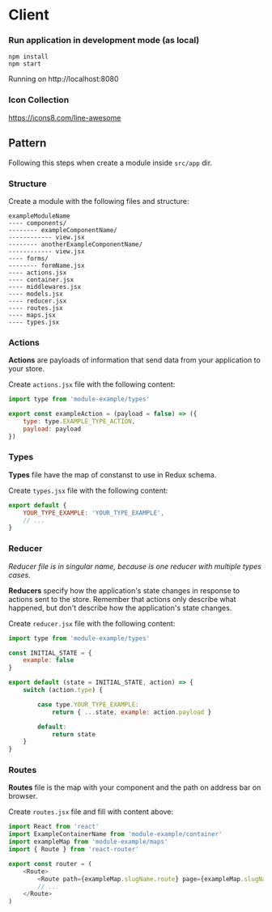 # Client

### Run application in development mode (as local)

```
npm install
npm start
```

Running on http://localhost:8080

### Icon Collection

https://icons8.com/line-awesome

## Pattern

Following this steps when create a module inside `src/app` dir.

### Structure

Create a module with the following files and structure:

```
exampleModuleName
---- components/
-------- exampleComponentName/
------------ view.jsx
-------- anotherExampleComponentName/
------------ view.jsx
---- forms/
-------- formName.jsx
---- actions.jsx
---- container.jsx
---- middlewares.jsx
---- models.jsx
---- reducer.jsx
---- routes.jsx
---- maps.jsx
---- types.jsx
```

### Actions

**Actions** are payloads of information that send data from your application to your store.

Create `actions.jsx` file with the following content:

```javascript
import type from 'module-example/types'

export const exampleAction = (payload = false) => ({
    type: type.EXAMPLE_TYPE_ACTION,
    payload: payload
})
```

### Types

**Types** file have the map of constanst to use in Redux schema.

Create `types.jsx` file with the following content:

```javascript
export default {
    YOUR_TYPE_EXAMPLE: 'YOUR_TYPE_EXAMPLE',
    // ...
}

```

### Reducer

_Reducer file is in singular name, because is one reducer with multiple types cases._

**Reducers** specify how the application's state changes in response to actions sent to the store. Remember that actions only describe what happened, but don't describe how the application's state changes.

Create `reducer.jsx` file with the following content:

```javascript
import type from 'module-example/types'

const INITIAL_STATE = {
    example: false
}

export default (state = INITIAL_STATE, action) => {
    switch (action.type) {

        case type.YOUR_TYPE_EXAMPLE:
            return { ...state, example: action.payload }

        default:
            return state
    }
}
```

### Routes

**Routes** file is the map with your component and the path on address bar on browser.

Create `routes.jsx` file and fill with content above:

```javascript
import React from 'react'
import ExampleContainerName from 'module-example/container'
import exampleMap from 'module-example/maps'
import { Route } from 'react-router'

export const router = (
    <Route>
        <Route path={exampleMap.slugName.route} page={exampleMap.slugName} component={ExampleContainerName} />
        // ...
    </Route>
)
```
